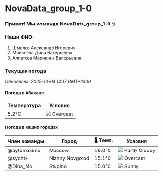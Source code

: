 # NovaData_group_1-0
### Привет! Мы команда NovaData_group_1-0 :)

### Наши ФИО:
1. Шмелев Александр Игоревич
2. Моисеева Дина Валерьевна
3. Алпатова Марианна Валерьевна

### Текущая погода
<!-- WEATHER:START -->
_Обновлено: 2025-10-04 14:17 GMT+0300_

#### Погода в Абакане

| Температура | Условия |
|-------------|----------|
| 5.2°C     | ![](https://cdn.weatherapi.com/weather/64x64/day/122.png) Overcast |

#### Погода в наших городах

| Член команды  | Город               | 🌡️ Темп.  | Условия          |
|---------------|---------------------|-----------|--------------------|
| @aytomaximo    | Moscow              |   16.0°C | ![](https://cdn.weatherapi.com/weather/64x64/day/116.png) Partly Cloudy |
| @sychtx        | Nizhny Novgorod     |   15.1°C | ![](https://cdn.weatherapi.com/weather/64x64/day/122.png) Overcast     |
| @Dina_Mo       | Stupino             |   15.0°C | ![](https://cdn.weatherapi.com/weather/64x64/day/113.png) Sunny        |

<!-- WEATHER:END -->
